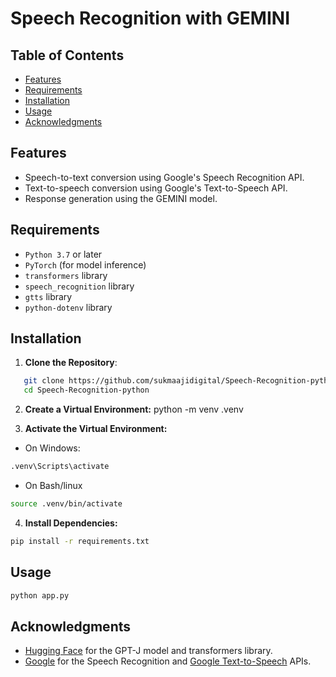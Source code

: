 # Speech Recognition with GEMINI

## Table of Contents

- [Features](#features)
- [Requirements](#requirements)
- [Installation](#installation)
- [Usage](#usage)
- [Acknowledgments](#acknowledgments)

## Features

- Speech-to-text conversion using Google's Speech Recognition API.
- Text-to-speech conversion using Google's Text-to-Speech API.
- Response generation using the GEMINI model.

## Requirements

- `Python 3.7` or later
- `PyTorch` (for model inference)
- `transformers` library
- `speech_recognition` library
- `gtts` library
- `python-dotenv` library

## Installation

1. **Clone the Repository**:

```sh
   git clone https://github.com/sukmaajidigital/Speech-Recognition-python.git
   cd Speech-Recognition-python
```

2. **Create a Virtual Environment:**
   python -m venv .venv

3. **Activate the Virtual Environment:**

- On Windows:

```sh
.venv\Scripts\activate

```

- On Bash/linux

```sh
source .venv/bin/activate

```

4. **Install Dependencies:**

```sh
pip install -r requirements.txt

```

## Usage

```sh
python app.py
```

## Acknowledgments

- [Hugging Face](https://huggingface.co) for the GPT-J model and transformers library.
- [Google](https://cloud.google.com/speech-to-text) for the Speech Recognition and [Google Text-to-Speech](https://cloud.google.com/text-to-speech) APIs.
